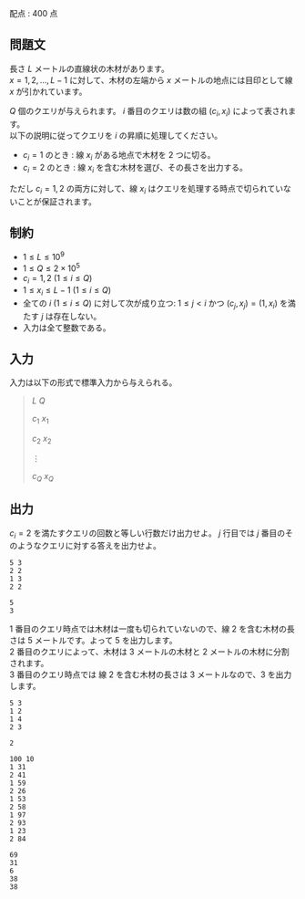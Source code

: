 配点 : $400$ 点

## 問題文

長さ $L$ メートルの直線状の木材があります。<br>
$x = 1, 2, \dots, L - 1$ に対して、木材の左端から $x$ メートルの地点には目印として線 $x$ が引かれています。

$Q$ 個のクエリが与えられます。 $i$ 番目のクエリは数の組 $(c_i, x_i)$ によって表されます。<br>
以下の説明に従ってクエリを $i$ の昇順に処理してください。

- $c_i = 1$ のとき : 線 $x_i$ がある地点で木材を $2$ つに切る。
- $c_i = 2$ のとき : 線 $x_i$ を含む木材を選び、その長さを出力する。

ただし $c_i = 1, 2$ の両方に対して、線 $x_i$ はクエリを処理する時点で切られていないことが保証されます。

## 制約

- $1 \leq L \leq 10^9$
- $1 \leq Q \leq 2 \times 10^5$
- $c_i = 1, 2$ $(1 \leq i \leq Q)$
- $1 \leq x_i \leq L - 1$ $(1 \leq i \leq Q)$
- 全ての $i$ $(1 \leq i \leq Q)$ に対して次が成り立つ: $1 \leq j \lt i$ かつ $(c_j,x_j) = (1, x_i)$ を満たす $j$ は存在しない。
- 入力は全て整数である。

## 入力

入力は以下の形式で標準入力から与えられる。

> $L$ $Q$
> 
> $c_1$ $x_1$
> 
> $c_2$ $x_2$
> 
> $\vdots$
> 
> $c_Q$ $x_Q$

## 出力

$c_i = 2$ を満たすクエリの回数と等しい行数だけ出力せよ。
$j$ 行目では $j$ 番目のそのようなクエリに対する答えを出力せよ。

```input1
5 3
2 2
1 3
2 2
```

```output1
5
3
```

$1$ 番目のクエリ時点では木材は一度も切られていないので、線 $2$ を含む木材の長さは $5$ メートルです。よって $5$ を出力します。<br>
$2$ 番目のクエリによって、木材は $3$ メートルの木材と $2$ メートルの木材に分割されます。<br>
$3$ 番目のクエリ時点では 線 $2$ を含む木材の長さは $3$ メートルなので、$3$ を出力します。

```input2
5 3
1 2
1 4
2 3
```

```output2
2
```

```input3
100 10
1 31
2 41
1 59
2 26
1 53
2 58
1 97
2 93
1 23
2 84
```

```output3
69
31
6
38
38
```